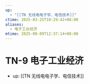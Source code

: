 ```yaml
---
up:
  - "[[TN 无线电电子学、电信技术]]"
ctime: 2025-03-25T10:29:42+08:00
aliases:
  - 电子工业经济
mtime: 2025-09-09T12:37:14+08:00
---
```


# TN-9 电子工业经济

- up: [[TN 无线电电子学、电信技术]]
